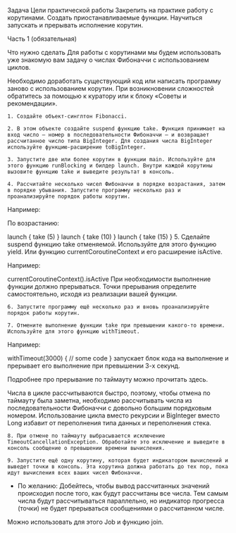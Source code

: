 Задача
Цели практической работы
Закрепить на практике работу с корутинами.
Создать приостанавливаемые функции.
Научиться запускать и прерывать исполнение корутин.


Часть 1 (обязательная)


Что нужно сделать
Для работы с корутинами мы будем использовать уже знакомую вам задачу о числах Фибоначчи с использованием циклов.

Необходимо доработать существующий код или написать программу заново с использованием корутин. При возникновении сложностей обратитесь за помощью к куратору или к блоку «Советы и рекомендации».



    1. Создайте объект-синглтон Fibonacci. 

    2. В этом объекте создайте suspend функцию take. Функция принимает на вход число — номер в последовательности Фибоначчи — и возвращает рассчитанное число типа BigInteger. Для создания числа BigInteger используйте функцию-расширение toBigInteger.

    3. Запустите две или более корутин в функции main. Используйте для этого функцию runBlocking и билдер launch. Внутри каждой корутины вызовите функцию take и выведите результат в консоль.

    4. Рассчитайте несколько чисел Фибоначчи в порядке возрастания, затем в порядке убывания. Запустите программу несколько раз и проанализируйте порядок работы корутин.

Например:

По возрастанию:

launch { take (5) }
launch { take (10) }
launch { take (15) }
5. Сделайте suspend функцию take отменяемой. Используйте для этого функцию yield. Или функцию currentCoroutineContext и его расширение isActive.

Например:

currentCoroutineContext().isActive
При необходимости выполнение функции должно прерываться. Точки прерывания определите самостоятельно, исходя из реализации вашей функции.



    6. Запустите программу ещё несколько раз и вновь проанализируйте порядок работы корутин.

    7. Отмените выполнение функции take при превышении какого-то времени. Используйте для этого функцию withTimeout. 

Например:

withTimeout(3000) {
// some code
}
запускает блок кода на выполнение и прерывает его выполнение при превышении 3-х секунд.

Подробнее про прерывание по таймауту можно прочитать здесь.

Числа в цикле рассчитываются быстро, поэтому, чтобы отмена по таймауту была заметна, необходимо рассчитывать числа из последовательности Фибоначчи с довольно большим порядковым номером. Использование цикла вместо рекурсии и BigInteger вместо Long избавит от переполнения типа данных и переполнения стека.



    8. При отмене по таймауту выбрасывается исключение TimeoutCancellationException. Обработайте это исключение и выведите в консоль сообщение о превышении времени вычисления.

    9. Запустите ещё одну корутину, которая будет индикатором вычислений и выведет точки в консоль. Эта корутина должна работать до тех пор, пока идут вычисления всех ваших чисел Фибоначчи.

* По желанию: Добейтесь, чтобы вывод рассчитанных значений происходил после того, как будут рассчитаны все числа. Тем самым числа будут рассчитываться параллельно, но индикатор прогресса (точки) не будет прерываться сообщениями о рассчитанном числе.

Можно использовать для этого Job и функцию join.